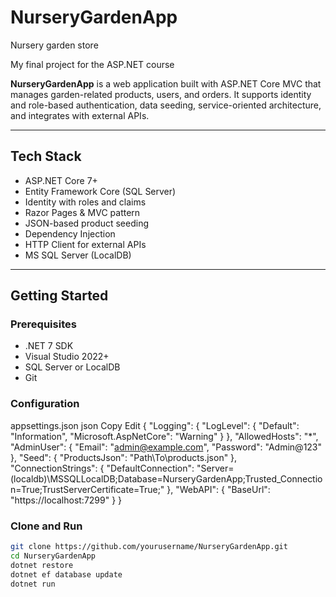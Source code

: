 # NurseryGardenApp
Nursery garden store

My final project for the ASP.NET course

**NurseryGardenApp** is a web application built with ASP.NET Core MVC that manages garden-related products, users, and orders. It supports identity and role-based authentication, data seeding, service-oriented architecture, and integrates with external APIs.

---

## Tech Stack

- ASP.NET Core 7+
- Entity Framework Core (SQL Server)
- Identity with roles and claims
- Razor Pages & MVC pattern
- JSON-based product seeding
- Dependency Injection
- HTTP Client for external APIs
- MS SQL Server (LocalDB)

---

## Getting Started

### Prerequisites

- .NET 7 SDK
- Visual Studio 2022+
- SQL Server or LocalDB
- Git

### Configuration
appsettings.json
json
Copy
Edit
{
  "Logging": {
    "LogLevel": {
      "Default": "Information",
      "Microsoft.AspNetCore": "Warning"
    }
  },
  "AllowedHosts": "*",
  "AdminUser": {
    "Email": "admin@example.com",
    "Password": "Admin@123"
  },
  "Seed": {
    "ProductsJson": "Path\\To\\products.json"
  },
  "ConnectionStrings": {
    "DefaultConnection": "Server=(localdb)\\MSSQLLocalDB;Database=NurseryGardenApp;Trusted_Connection=True;TrustServerCertificate=True;"
  },
  "WebAPI": {
    "BaseUrl": "https://localhost:7299"
  }
}

### Clone and Run

```bash
git clone https://github.com/yourusername/NurseryGardenApp.git
cd NurseryGardenApp
dotnet restore
dotnet ef database update
dotnet run


